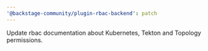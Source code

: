 ```yaml
---
'@backstage-community/plugin-rbac-backend': patch
---
```


Update rbac documentation about Kubernetes, Tekton and Topology permissions.
